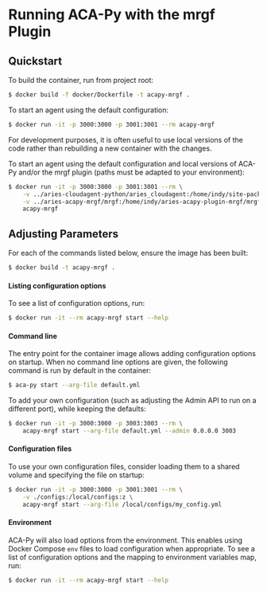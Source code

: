 Running ACA-Py with the mrgf Plugin
======================================

## Quickstart

To build the container, run from project root:

```sh
$ docker build -f docker/Dockerfile -t acapy-mrgf .
```

To start an agent using the default configuration:

```sh
$ docker run -it -p 3000:3000 -p 3001:3001 --rm acapy-mrgf
```

For development purposes, it is often useful to use local versions of the code
rather than rebuilding a new container with the changes.

To start an agent using the default configuration and local versions of ACA-Py
and/or the mrgf plugin (paths must be adapted to your environment):

```sh
$ docker run -it -p 3000:3000 -p 3001:3001 --rm \
	-v ../aries-cloudagent-python/aries_cloudagent:/home/indy/site-packages/aries_cloudagent:z \
	-v ../aries-acapy-mrgf/mrgf:/home/indy/aries-acapy-plugin-mrgf/mrgf:z \
	acapy-mrgf
```

## Adjusting Parameters

For each of the commands listed below, ensure the image has been built:

```sh
$ docker build -t acapy-mrgf .
```

#### Listing configuration options

To see a list of configuration options, run:

```sh
$ docker run -it --rm acapy-mrgf start --help
```

#### Command line

The entry point for the container image allows adding configuration options on
startup. When no command line options are given, the following command is run
by default in the container:

```sh
$ aca-py start --arg-file default.yml
```

To add your own configuration (such as adjusting the Admin API to run on a
different port), while keeping the defaults:

```sh
$ docker run -it -p 3000:3000 -p 3003:3003 --rm \
    acapy-mrgf start --arg-file default.yml --admin 0.0.0.0 3003
```

#### Configuration files

To use your own configuration files, consider loading them to a shared volume
and specifying the file on startup:

```sh
$ docker run -it -p 3000:3000 -p 3001:3001 --rm \
    -v ./configs:/local/configs:z \
    acapy-mrgf start --arg-file /local/configs/my_config.yml
```

#### Environment

ACA-Py will also load options from the environment. This enables using Docker
Compose `env` files to load configuration when appropriate. To see a list of
configuration options and the mapping to environment variables map, run:

```sh
$ docker run -it --rm acapy-mrgf start --help
```
